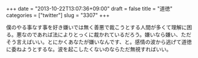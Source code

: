 +++
date = "2013-10-22T13:07:36+09:00"
draft = false
title = "道徳"
categories = ["twitter"]
slug = "3307"
+++

僕のやる事なす事を好き嫌いでは無く善悪で裁こうとする人間が多くて理解に困る。悪なのであれば法によりとっくに裁かれているだろう。嫌いなら嫌い、ただそう言えばいい。とにかくあなたが嫌いなんです、と。感情の波から逃げて道徳に委ねようとするな。波を起こしたくないのならただ無視すればいい。
